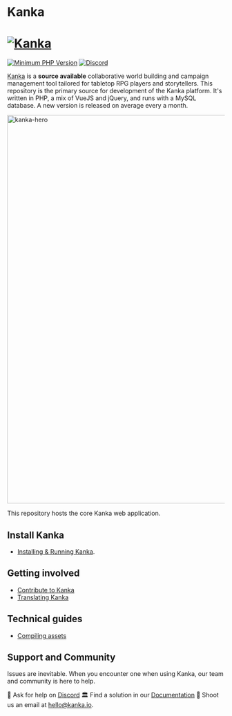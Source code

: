 # Kanka
# [![Kanka](./.github/logo.png)](https://kanka.io/en-US)

[![Minimum PHP Version](http://img.shields.io/badge/php-%3E%3D%208.0-8892BF.svg)](https://php.net/)
[![Discord](https://img.shields.io/discord/413623253366603777.svg)](https://kanka.io/go/discord)

[Kanka](https://kanka.io/en-US) is a **source available** collaborative world building and campaign management tool tailored for tabletop RPG players and storytellers. This repository is the primary source for development of the Kanka platform. It's written in PHP, a mix of VueJS and jQuery, and runs with a MySQL database. A new version is released on average every a month.

<img width="900" alt="kanka-hero" src="https://images.kanka.io/app/77003-OIULLJT7wNJlfE9jeualk=/900x562/smart/src/images%2Ffront%2Fdevices-preview-hd.png">

This repository hosts the core Kanka web application.

## Install Kanka

- [Installing & Running Kanka](./docs/running.md).

## Getting involved

- [Contribute to Kanka](./docs/contributing.md)
- [Translating Kanka](./docs/translating.md)

## Technical guides

- [Compiling assets](./docs/assets.md)

## Support and Community

Issues are inevitable. When you encounter one when using Kanka, our team and community is here to help.

💬 Ask for help on [Discord](https://kanka.io/go/discord)
🏛️ Find a solution in our [Documentation](https://docs.kanka.io)
📧 Shoot us an email at [hello@kanka.io](mailto:hello@kanka.io).

